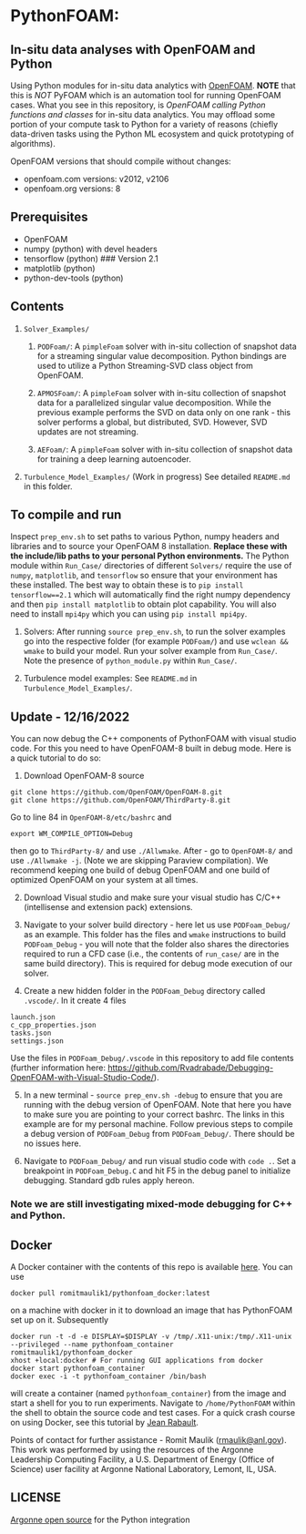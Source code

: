 # PythonFOAM:
## In-situ data analyses with OpenFOAM and Python

Using Python modules for in-situ data analytics with [OpenFOAM](https://www.openfoam.com).
**NOTE** that this is _NOT_ PyFOAM which is an automation tool for running OpenFOAM cases. What you see in this repository, is _OpenFOAM calling Python functions and classes_ for in-situ data analytics. You may offload some portion of your compute task to Python for a variety of reasons (chiefly data-driven tasks using the Python ML ecosystem and quick prototyping of algorithms).

OpenFOAM versions that should compile without changes:
- openfoam.com versions: v2012, v2106
- openfoam.org versions: 8

## Prerequisites

- OpenFOAM
- numpy (python) with devel headers
- tensorflow (python) ### Version 2.1
- matplotlib (python)
- python-dev-tools (python)

## Contents
1. `Solver_Examples/`
	1. `PODFoam/`: A `pimpleFoam` solver with in-situ collection of snapshot data for a streaming singular value decomposition. Python bindings are used to utilize a Python Streaming-SVD class object from OpenFOAM.

	2. `APMOSFoam/`: A `pimpleFoam` solver with in-situ collection of snapshot data for a parallelized singular value decomposition. While the previous example performs the SVD on data only on one rank - this solver performs a global, but distributed, SVD. However, SVD updates are not streaming.

	3. `AEFoam/`: A `pimpleFoam` solver with in-situ collection of snapshot data for training a deep learning autoencoder. 

2. `Turbulence_Model_Examples/` (Work in progress)
	See detailed `README.md` in this folder.

## To compile and run

Inspect `prep_env.sh` to set paths to various Python, numpy headers and libraries and to source your OpenFOAM 8 installation. **Replace these with the include/lib paths to your personal Python environments.** The Python module within `Run_Case/` directories of different `Solvers/` require the use of `numpy`, `matplotlib`, and `tensorflow` so ensure that your environment has these installed. The best way to obtain these is to `pip install tensorflow==2.1` which will automatically find the right numpy dependency and then `pip install matplotlib` to obtain plot capability. You will also need to install `mpi4py` which you can using `pip install mpi4py`.

1. Solvers: After running `source prep_env.sh`, to run the solver examples go into the respective folder (for example `PODFoam/`) and use `wclean && wmake` to build your model. Run your solver example from `Run_Case/`. Note the presence of `python_module.py` within `Run_Case/`.

2. Turbulence model examples: See `README.md` in `Turbulence_Model_Examples/`.

## Update - 12/16/2022

You can now debug the C++ components of PythonFOAM with visual studio code. For this you need to have OpenFOAM-8 built in debug mode. Here is a quick tutorial to do so:

1. Download OpenFOAM-8 source
```
git clone https://github.com/OpenFOAM/OpenFOAM-8.git
git clone https://github.com/OpenFOAM/ThirdParty-8.git
```
Go to line 84 in `OpenFOAM-8/etc/bashrc` and 
```
export WM_COMPILE_OPTION=Debug
```
then go to `ThirdParty-8/` and use `./Allwmake`. After - go to `OpenFOAM-8/` and use `./Allwmake -j`. (Note we are skipping Paraview compilation). We recommend keeping one build of debug OpenFOAM and one build of optimized OpenFOAM on your system at all times.

2. Download Visual studio and make sure your visual studio has C/C++ (intellisense and extension pack) extensions. 

3. Navigate to your solver build directory - here let us use `PODFoam_Debug/` as an example. This folder has the files and `wmake` instructions to build `PODFoam_Debug` - you will note that the folder also shares the directories required to run a CFD case (i.e., the contents of `run_case/` are in the same build directory). This is required for debug mode execution of our solver. 

4. Create a new hidden folder in the `PODFoam_Debug` directory called `.vscode/`. In it create 4 files
```
launch.json
c_cpp_properties.json
tasks.json
settings.json
```
Use the files in `PODFoam_Debug/.vscode` in this repository to add file contents (further information here: https://github.com/Rvadrabade/Debugging-OpenFOAM-with-Visual-Studio-Code/).

5. In a new terminal - `source prep_env.sh -debug` to ensure that you are running with the debug version of OpenFOAM. Note that here you have to make sure you are pointing to your correct bashrc. The links in this example are for my personal machine. Follow previous steps to compile a debug version of `PODFoam_Debug` from `PODFoam_Debug/`. There should be no issues here.

6. Navigate to `PODFoam_Debug/` and run visual studio code with `code .`. Set a breakpoint in `PODFoam_Debug.C` and hit F5 in the debug panel to initialize debugging. Standard gdb rules apply hereon.

### Note we are still investigating mixed-mode debugging for C++ and Python.


## Docker

A Docker container with the contents of this repo is available [here](https://hub.docker.com/repository/docker/romitmaulik1/pythonfoam_docker). You can use 

```docker pull romitmaulik1/pythonfoam_docker:latest``` 

on a machine with docker in it to download an image that has PythonFOAM set up on it. Subsequently

```
docker run -t -d -e DISPLAY=$DISPLAY -v /tmp/.X11-unix:/tmp/.X11-unix --privileged --name pythonfoam_container romitmaulik1/pythonfoam_docker
xhost +local:docker # For running GUI applications from docker
docker start pythonfoam_container
docker exec -i -t pythonfoam_container /bin/bash
```

will create a container (named `pythonfoam_container`) from the image and start a shell for you to run experiments. Navigate to `/home/PythonFOAM` within the shell to obtain the source code and test cases. For a quick crash course on using Docker, see this tutorial by [Jean Rabault](https://github.com/jerabaul29/Cylinder2DFlowControlDRLParallel/blob/master/Docker/README_container.md). 

Points of contact for further assistance - Romit Maulik (rmaulik@anl.gov). This work was performed by using the resources of the Argonne Leadership Computing Facility, a U.S. Department of Energy (Office of Science) user facility at Argonne National Laboratory, Lemont, IL, USA. 

## LICENSE

[Argonne open source](LICENSE) for the Python integration
